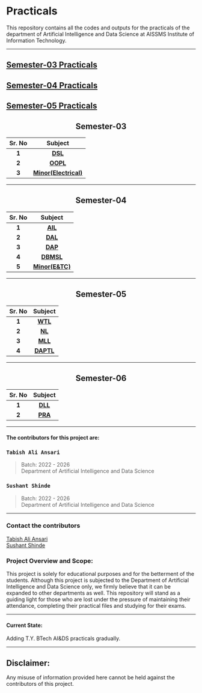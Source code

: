 # Practicals
This repository contains all the codes and outputs for the practicals of the department of Artificial Intelligence and Data Science at AISSMS Institute of Information Technology.
***
## [Semester-03 Practicals](#Semester-03)

## [Semester-04 Practicals](#Semester-04)

## [Semester-05 Practicals](#Semester-05)

<h2 align="center" id="Semester-03">Semester-03</h1>

| **Sr. No** |    **Subject**    |
| :--------: | :---------------: |
|   **1**    |  **[DSL](https://github.com/tabishaliansari/onlypracticals/tree/main/Data%20Structures)**  |
|   **2**    |  **[OOPL](https://github.com/tabishaliansari/onlypracticals/tree/main/Object%20Oriented%20Programming)**  |
|   **3**    |  **[Minor(Electrical)](https://github.com/tabishaliansari/onlypracticals/tree/main/Sem-III%20Minor%20Electrical)**  |
***
<h2 align="center" id="Semester-04">Semester-04</h1>

| **Sr. No** |    **Subject**    |
| :--------: | :---------------: |
|   **1**    |   **[AIL](https://github.com/tabishaliansari/onlypracticals/tree/main/Artificial%20Intelligence%20Lab)**   |
|   **2**    | **[DAL](https://github.com/tabishaliansari/onlypracticals/tree/main/Data%20Analysis%20Lab)** |
|   **3**    |  **[DAP](https://github.com/tabishaliansari/onlypracticals/tree/main/Data%20Analytics%20with%20Python)**  |
|   **4**    |  **[DBMSL](https://github.com/tabishaliansari/onlypracticals/tree/main/Database%20Management%20System%20Lab)**  |
|   **5**    |  **[Minor(E&TC)](https://github.com/tabishaliansari/onlypracticals/tree/main/Sem-IV%20Minor%20E%26TC)**  |
***
<h2 align="center" id="Semester-05">Semester-05</h1>

| **Sr. No** |                                           **Subject**                                           |
| :--------: |:-----------------------------------------------------------------------------------------------:|
|   **1**    |  **[WTL](https://github.com/tabishaliansari/onlypracticals/tree/main/Web%20Technology%20Lab)**  |
|   **2**    |     **[NL](https://github.com/tabishaliansari/onlypracticals/tree/main/Networking%20Lab)**     |
|   **3**    | **[MLL](https://github.com/tabishaliansari/onlypracticals/tree/main/Machine%20Learning%20Lab)** |
|   **4**    | **[DAPTL](https://github.com/tabishaliansari/onlypracticals/tree/main/Data%20Analytics%20Using%20Power%20BI%20and%20Tableau%20Lab)** |
***
<h2 align="center" id="Semester-06">Semester-06</h1>

| **Sr. No** |                                                     **Subject**                                                    |
| :--------: |:------------------------------------------------------------------------------------------------------------------:|
|   **1**    |            **[DLL](https://github.com/tabishaliansari/onlypracticals/tree/main/Deep%20Learning%20Lab)**            |
|   **2**    | **[PRA](https://github.com/tabishaliansari/onlypracticals/tree/main/Pattern%20Recognition%20and%20Applications)**  |
***
#### The contributors for this project are:
### ` Tabish Ali Ansari `
> Batch: 2022 - 2026\
> Department of Artificial Intelligence and Data Science
### ` Sushant Shinde `
> Batch: 2022 - 2026\
> Department of Artificial Intelligence and Data Science
***
### Contact the contributors
[Tabish Ali Ansari](mailto:ansaritabishali1@gmail.com?subject=[GitHub]%20Source%20Han%20Sans)\
[Sushant Shinde](mailto:shinde341sushant@gmail.com?subject=[GitHub]%20Source%20Han%20Sans)
### Project Overview and Scope:
This project is solely for educational purposes and for the betterment of the students. Although this project is subjected to the Department of Artificial Intelligence and Data Science only, we firmly believe that it can be expanded to other departments as well. This repository will stand as a guiding light for those who are lost under the pressure of maintaining their attendance, completing their practical files and studying for their exams.
***
#### Current State:
Adding T.Y. BTech AI&DS practicals gradually.
***
## Disclaimer:
Any misuse of information provided here cannot be held against the contributors of this project.
